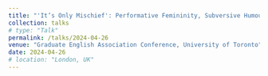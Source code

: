 ```yaml
---
title: "'It’s Only Mischief': Performative Femininity, Subversive Humour, and Role-Playing in Alice Munro’s _Mischief_"
collection: talks
# type: "Talk"
permalink: /talks/2024-04-26
venue: "Graduate English Association Conference, University of Toronto"
date: 2024-04-26
# location: "London, UK"
---
```


